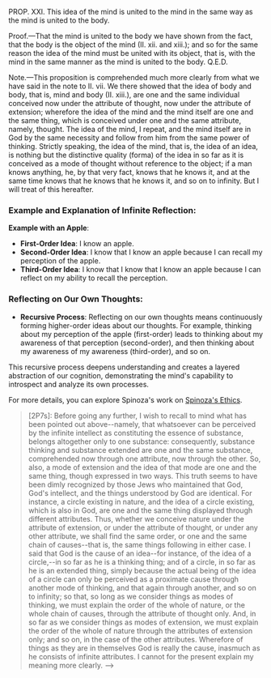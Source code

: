 PROP. XXI. This idea of the mind is united to the mind in the same way as the mind is united to the body.

Proof.—That the mind is united to the body we have shown from the fact, that the body is the object of the mind (II. xii. and xiii.); and so for the same reason the idea of the mind must be united with its object, that is, with the mind in the same manner as the mind is united to the body. Q.E.D.

Note.—This proposition is comprehended much more clearly from what we have said in the note to II. vii. We there showed that the idea of body and body, that is, mind and body (II. xiii.), are one and the same individual conceived now under the attribute of thought, now under the attribute of extension; wherefore the idea of the mind and the mind itself are one and the same thing, which is conceived under one and the same attribute, namely, thought. The idea of the mind, I repeat, and the mind itself are in God by the same necessity and follow from him from the same power of thinking. Strictly speaking, the idea of the mind, that is, the idea of an idea, is nothing but the distinctive quality (forma) of the idea in so far as it is conceived as a mode of thought without reference to the object; if a man knows anything, he, by that very fact, knows that he knows it, and at the same time knows that he knows that he knows it, and so on to infinity. But I will treat of this hereafter.

### Example and Explanation of Infinite Reflection:

**Example with an Apple**:

- **First-Order Idea**: I know an apple.
- **Second-Order Idea**: I know that I know an apple because I can recall my perception of the apple.
- **Third-Order Idea**: I know that I know that I know an apple because I can reflect on my ability to recall the perception.

### Reflecting on Our Own Thoughts:

- **Recursive Process**: Reflecting on our own thoughts means continuously forming higher-order ideas about our thoughts. For example, thinking about my perception of the apple (first-order) leads to thinking about my awareness of that perception (second-order), and then thinking about my awareness of my awareness (third-order), and so on.

This recursive process deepens understanding and creates a layered abstraction of our cognition, demonstrating the mind's capability to introspect and analyze its own processes.

For more details, you can explore Spinoza's work on [Spinoza's Ethics](https://ethica.bc.edu/#/element/2P21).

> [2P7s]: Before going any further, I wish to recall to mind what has been pointed out above--namely, that whatsoever can be perceived by the infinite intellect as constituting the essence of substance, belongs altogether only to one substance: consequently, substance thinking and substance extended are one and the same substance, comprehended now through one attribute, now through the other. So, also, a mode of extension and the idea of that mode are one and the same thing, though expressed in two ways. This truth seems to have been dimly recognized by those Jews who maintained that God, God's intellect, and the things understood by God are identical. For instance, a circle existing in nature, and the idea of a circle existing, which is also in God, are one and the same thing displayed through different attributes. Thus, whether we conceive nature under the attribute of extension, or under the attribute of thought, or under any other attribute, we shall find the same order, or one and the same chain of causes--that is, the same things following in either case. I said that God is the cause of an idea--for instance, of the idea of a circle,--in so far as he is a thinking thing; and of a circle, in so far as he is an extended thing, simply because the actual being of the idea of a circle can only be perceived as a proximate cause through another mode of thinking, and that again through another, and so on to infinity; so that, so long as we consider things as modes of thinking, we must explain the order of the whole of nature, or the whole chain of causes, through the attribute of thought only. And, in so far as we consider things as modes of extension, we must explain the order of the whole of nature through the attributes of extension only; and so on, in the case of the other attributes. Wherefore of things as they are in themselves God is really the cause, inasmuch as he consists of infinite attributes. I cannot for the present explain my meaning more clearly. -->
